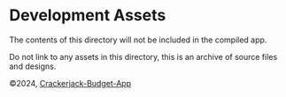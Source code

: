 # Development Assets

The contents of this directory will not be included in the compiled app.

Do not link to any assets in this directory, this is an archive of source files and designs. 

©2024, [Crackerjack-Budget-App](https://www.github.com/AntzCode/Crackerjack-Budget-App)




